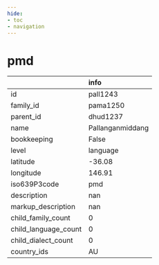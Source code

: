 ```yaml
---
hide:
- toc
- navigation
---
```

# pmd
|                      | info             |
|:---------------------|:-----------------|
| id                   | pall1243         |
| family_id            | pama1250         |
| parent_id            | dhud1237         |
| name                 | Pallanganmiddang |
| bookkeeping          | False            |
| level                | language         |
| latitude             | -36.08           |
| longitude            | 146.91           |
| iso639P3code         | pmd              |
| description          | nan              |
| markup_description   | nan              |
| child_family_count   | 0                |
| child_language_count | 0                |
| child_dialect_count  | 0                |
| country_ids          | AU               |